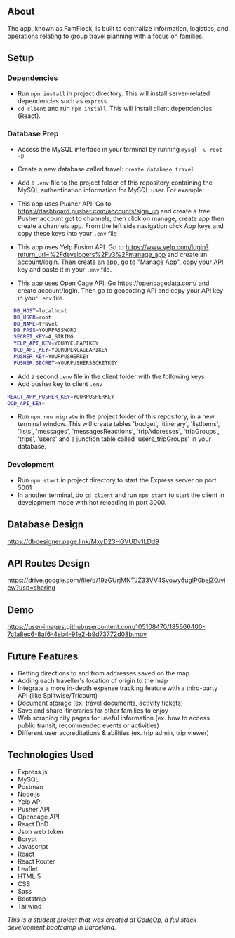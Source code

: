## About

The app, known as FamFlock, is built to centralize information, logistics, and operations relating to group travel planning with a focus on families. 

## Setup

### Dependencies

- Run `npm install` in project directory. This will install server-related dependencies such as `express`.
- `cd client` and run `npm install`. This will install client dependencies (React).

### Database Prep

- Access the MySQL interface in your terminal by running `mysql -u root -p`
- Create a new database called travel: `create database travel`
- Add a `.env` file to the project folder of this repository containing the MySQL authentication information for MySQL user. For example:

- This app uses Puaher API. Go to https://dashboard.pusher.com/accounts/sign_up and create a free Pusher account got to channels, then click on manage, create app then create a channels app. From the left side navigation click App keys and copy these keys into your `.env` file
- This app uses Yelp Fusion API. Go to https://www.yelp.com/login?return_url=%2Fdevelopers%2Fv3%2Fmanage_app and create an account/login. Then create an app, go to "Manage App", copy your API key and paste it in your `.env` file.
- This app uses Open Cage API. Go https://opencagedata.com/ and create account/login. Then go to geocoding API and copy your API key in your `.env` file.

```bash
  DB_HOST=localhost
  DB_USER=root
  DB_NAME=travel
  DB_PASS=YOURPASSWORD
  SECRET_KEY=A_STRING
  YELP_API_KEY=YOURYELPAPIKEY
  OCD_API_KEY=YOUROPENCAGEAPIKEY
  PUSHER_KEY=YOURPUSHERKEY
  PUSHER_SECRET=YOURPUSHERSECRETKEY
```

- Add a second `.env` file in the client folder with the following keys
- Add pusher key to client `.env`

```bash
REACT_APP_PUSHER_KEY=YOURPUSHERKEY
OCD_API_KEY=
```

- Run `npm run migrate` in the project folder of this repository, in a new terminal window. This will create tables 'budget', 'itinerary', 'listItems', 'lists', 'messages', 'messagesReactions', 'tripAddresses', 'tripGroups', 'trips', 'users' and a junction table called 'users_tripGroups' in your database.

### Development

- Run `npm start` in project directory to start the Express server on port 5001
- In another terminal, do `cd client` and run `npm start` to start the client in development mode with hot reloading in port 3000.

## Database Design

https://dbdesigner.page.link/MxyD23HGVUDv1LDd9

## API Routes Design

https://drive.google.com/file/d/19zGUrjMNTJZ33VV4Svowy6uglP0bejZQ/view?usp=sharing

## Demo



https://user-images.githubusercontent.com/105108470/185666400-7c1a8ec6-8af6-4eb4-91e2-b9d73772d08b.mov



## Future Features

- Getting directions to and from addresses saved on the map
- Adding each traveller's location of origin to the map
- Integrate a more in-depth expense tracking feature with a third-party API (like Splitwise/Tricount)
- Document storage (ex. travel documents, activity tickets)
- Save and share itineraries for other families to enjoy
- Web scraping city pages for useful information (ex. how to access public transit, recommended events or activities)
- Different user accreditations & abilities (ex. trip admin, trip viewer)

## Technologies Used

- Express.js
- MySQL
- Postman
- Node.js
- Yelp API
- Pusher API
- Opencage API
- React DnD
- Json web token
- Bcrypt
- Javascript
- React
- React Router
- Leaflet
- HTML 5
- CSS
- Sass
- Bootstrap
- Tailwind


_This is a student project that was created at [CodeOp](http://codeop.tech), a full stack development bootcamp in Barcelona._
